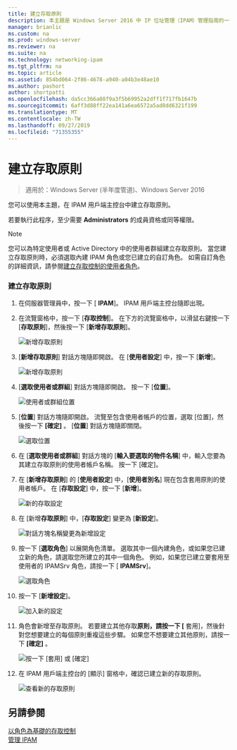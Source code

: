 ```yaml
---
title: 建立存取原則
description: 本主題是 Windows Server 2016 中 IP 位址管理（IPAM）管理指南的一部分。
manager: brianlic
ms.custom: na
ms.prod: windows-server
ms.reviewer: na
ms.suite: na
ms.technology: networking-ipam
ms.tgt_pltfrm: na
ms.topic: article
ms.assetid: 854bd064-2f86-4678-a940-a04b3e48ae10
ms.author: pashort
author: shortpatti
ms.openlocfilehash: da5cc366a08f9a3f5b69952a2dff1f717fb1647b
ms.sourcegitcommit: 6aff3d88ff22ea141a6ea6572a5ad8dd6321f199
ms.translationtype: MT
ms.contentlocale: zh-TW
ms.lasthandoff: 09/27/2019
ms.locfileid: "71355355"
---
```

# <a name="create-an-access-policy"></a>建立存取原則

>適用於：Windows Server (半年度管道)、Windows Server 2016

您可以使用本主題，在 IPAM 用戶端主控台中建立存取原則。  
  
若要執行此程序，至少需要 **Administrators** 的成員資格或同等權限。  
  
> [!NOTE]  
> 您可以為特定使用者或 Active Directory 中的使用者群組建立存取原則。 當您建立存取原則時，必須選取內建 IPAM 角色或您已建立的自訂角色。 如需自訂角色的詳細資訊，請參閱[建立存取控制的使用者角色](../../technologies/ipam/Create-a-User-Role-for-Access-Control.md)。  
  
### <a name="to-create-an-access-policy"></a>建立存取原則  
  
1.  在伺服器管理員中，按一下 [ **IPAM**]。 IPAM 用戶端主控台隨即出現。  
  
2.  在流覽窗格中，按一下 [**存取控制**]。 在下方的流覽窗格中，以滑鼠右鍵按一下 [**存取原則**]，然後按一下 [**新增存取原則**]。  
  
    ![新增存取原則](../../media/Create-an-Access-Policy/ipam_CreateAP_01.jpg)  
  
3.  [**新增存取原則**] 對話方塊隨即開啟。 在 [**使用者設定**] 中，按一下 [**新增**]。  
  
    ![新增存取原則](../../media/Create-an-Access-Policy/ipam_CreateAP_02.jpg)  
  
4.  [**選取使用者或群組**] 對話方塊隨即開啟。 按一下 [**位置**]。  
  
    ![使用者或群組位置](../../media/Create-an-Access-Policy/ipam_CreateAP_03.jpg)  
  
5.  [**位置**] 對話方塊隨即開啟。 流覽至包含使用者帳戶的位置，選取 [位置]，然後按一下 **[確定]** 。 [**位置**] 對話方塊隨即關閉。  
  
    ![選取位置](../../media/Create-an-Access-Policy/ipam_CreateAP_04.jpg)  
  
6.  在 [**選取使用者或群組**] 對話方塊的 [**輸入要選取的物件名稱**] 中，輸入您要為其建立存取原則的使用者帳戶名稱。 按一下 [確定]。  
  
7.  在 [**新增存取原則**] 的 [**使用者設定**] 中，[**使用者別名**] 現在包含套用原則的使用者帳戶。 在 [**存取設定**] 中，按一下 [**新增**]。  
  
    ![新的存取設定](../../media/Create-an-Access-Policy/ipam_CreateAP_05.jpg)  
  
8.  在 [新增**存取原則**] 中，[**存取設定**] 變更為 [**新設定**]。  
  
    ![對話方塊名稱變更為新增設定](../../media/Create-an-Access-Policy/ipam_CreateAP_06.jpg)  
  
9. 按一下 [**選取角色**] 以展開角色清單。 選取其中一個內建角色，或如果您已建立新的角色，請選取您所建立的其中一個角色。 例如，如果您已建立要套用至使用者的 IPAMSrv 角色，請按一下 [ **IPAMSrv**]。  
  
    ![選取角色](../../media/Create-an-Access-Policy/ipam_CreateAP_07.jpg)  
  
10. 按一下 [**新增設定**]。  
  
    ![加入新的設定](../../media/Create-an-Access-Policy/ipam_CreateAP_08.jpg)  
  
11. 角色會新增至存取原則。 若要建立其他存取**原則，請按一下 [** 套用]，然後針對您想要建立的每個原則重複這些步驟。 如果您不想要建立其他原則，請按一下 **[確定]** 。  
  
    ![按一下 [套用] 或 [確定]](../../media/Create-an-Access-Policy/ipam_CreateAP_09.jpg)  
  
12. 在 IPAM 用戶端主控台的 [顯示] 窗格中，確認已建立新的存取原則。  
  
    ![查看新的存取原則](../../media/Create-an-Access-Policy/ipam_CreateAP_09a.jpg)  
  
## <a name="see-also"></a>另請參閱  
[以角色為基礎的存取控制](Role-based-Access-Control.md)  
[管理 IPAM](Manage-IPAM.md)  
  


